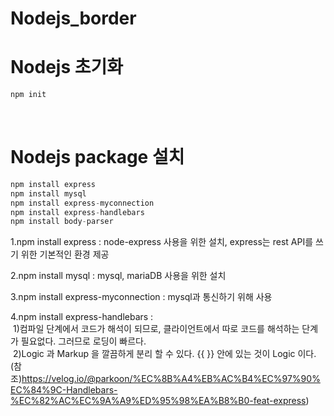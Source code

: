 # Nodejs_border

# Nodejs 초기화
```js
npm init
```
<br>

# Nodejs package 설치
```js
npm install express
npm install mysql
npm install express-myconnection
npm install express-handlebars
npm install body-parser
```
1.npm install express : node-express 사용을 위한 설치, 
  express는 rest API를 쓰기 위한 기본적인 환경 제공
  <br>

2.npm install mysql : mysql, mariaDB 사용을 위한 설치
<br>

3.npm install express-myconnection : mysql과 통신하기 위해 사용
<br>

4.npm install express-handlebars : <br>
&nbsp;1)컴파일 단계에서 코드가 해석이 되므로, 클라이언트에서 따로 코드를 해석하는 단계가 필요없다. 그러므로 로딩이 빠르다.
<br>
&nbsp;2)Logic 과 Markup 을 깔끔하게 분리 할 수 있다. {{ }} 안에 있는 것이 Logic 이다.
<br>(참조)https://velog.io/@parkoon/%EC%8B%A4%EB%AC%B4%EC%97%90%EC%84%9C-Handlebars-%EC%82%AC%EC%9A%A9%ED%95%98%EA%B8%B0-feat-express)
<br>
